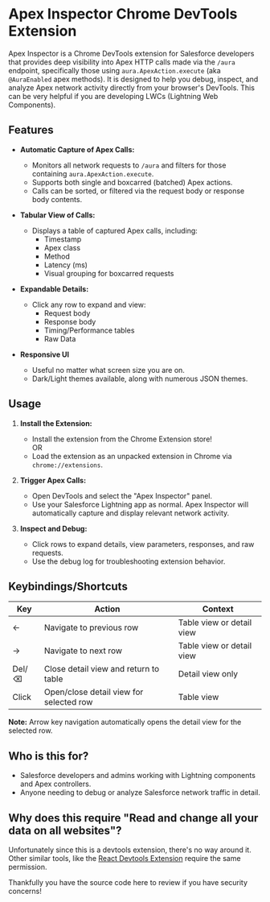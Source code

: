 # Apex Inspector Chrome DevTools Extension

Apex Inspector is a Chrome DevTools extension for Salesforce developers that provides deep visibility into Apex HTTP calls made via the `/aura` endpoint, specifically those using `aura.ApexAction.execute` (aka `@AuraEnabled` apex methods). It is designed to help you debug, inspect, and analyze Apex network activity directly from your browser's DevTools. This can be very helpful if you are developing LWCs (Lightning Web Components).

## Features

- **Automatic Capture of Apex Calls:**
  - Monitors all network requests to `/aura` and filters for those containing `aura.ApexAction.execute`.
  - Supports both single and boxcarred (batched) Apex actions.
  - Calls can be sorted, or filtered via the request body or response body contents.

- **Tabular View of Calls:**
  - Displays a table of captured Apex calls, including:
    - Timestamp
    - Apex class
    - Method
    - Latency (ms)
    - Visual grouping for boxcarred requests

- **Expandable Details:**
  - Click any row to expand and view:
    - Request body 
    - Response body 
    - Timing/Performance tables
    - Raw Data

- **Responsive UI** 
  - Useful no matter what screen size you are on.
  - Dark/Light themes available, along with numerous JSON themes.

## Usage

1. **Install the Extension:**
   * Install the extension from the Chrome Extension store!  
    OR
   * Load the extension as an unpacked extension in Chrome via `chrome://extensions`.

2. **Trigger Apex Calls:**
   - Open DevTools and select the "Apex Inspector" panel.
   - Use your Salesforce Lightning app as normal. Apex Inspector will automatically capture and display relevant network activity.

3. **Inspect and Debug:**
   - Click rows to expand details, view parameters, responses, and raw requests.
   - Use the debug log for troubleshooting extension behavior.

## Keybindings/Shortcuts

| Key | Action | Context |
|-----|--------|---------|
| ← | Navigate to previous row | Table view or detail view |
| → | Navigate to next row | Table view or detail view |
| Del/⌫ | Close detail view and return to table | Detail view only |
| Click | Open/close detail view for selected row | Table view |

**Note:** Arrow key navigation automatically opens the detail view for the selected row.

## Who is this for?
- Salesforce developers and admins working with Lightning components and Apex controllers.
- Anyone needing to debug or analyze Salesforce network traffic in detail.

## Why does this require "Read and change all your data on all websites"? 
Unfortunately since this is a devtools extension, there's no way around it. Other similar tools, like the [React Devtools Extension](https://chromewebstore.google.com/detail/react-developer-tools/fmkadmapgofadopljbjfkapdkoienihi?hl=en) require the same permission. 

Thankfully you have the source code here to review if you have security concerns!
